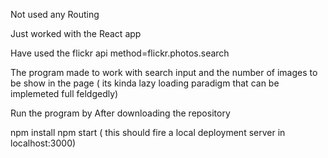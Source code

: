 Not used any Routing 

Just worked with the React app

Have used the flickr api 
    method=flickr.photos.search


The program made to work with search input and the number of images to be show in the page ( its kinda lazy loading paradigm that can be implemeted full feldgedly)



Run the program by 
After downloading the repository 

npm install 
npm start ( this should fire a local deployment server in localhost:3000)